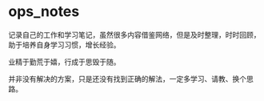 # ops_notes

记录自己的工作和学习笔记，虽然很多内容借鉴网络，但是及时整理，时时回顾，助于培养自身学习习惯，增长经验。

业精于勤荒于嬉，行成于思毁于随。

并非没有解决的方案，只是还没有找到正确的解法，一定多学习、请教、换个思路。